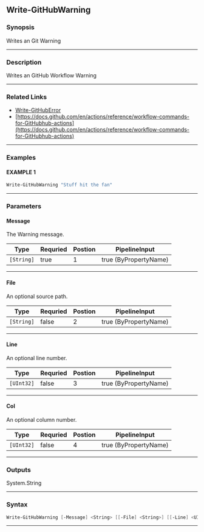 
Write-GitHubWarning
-------------------
### Synopsis
Writes an Git Warning

---
### Description

Writes an GitHub Workflow Warning

---
### Related Links
* [Write-GitHubError](Write-GitHubError.md)
* [https://docs.github.com/en/actions/reference/workflow-commands-for-GitHubhub-actions](https://docs.github.com/en/actions/reference/workflow-commands-for-GitHubhub-actions)
---
### Examples
#### EXAMPLE 1
```PowerShell
Write-GitHubWarning "Stuff hit the fan"
```

---
### Parameters
#### **Message**

The Warning message.



|Type          |Requried|Postion|PipelineInput        |
|--------------|--------|-------|---------------------|
|```[String]```|true    |1      |true (ByPropertyName)|
---
#### **File**

An optional source path.



|Type          |Requried|Postion|PipelineInput        |
|--------------|--------|-------|---------------------|
|```[String]```|false   |2      |true (ByPropertyName)|
---
#### **Line**

An optional line number.



|Type          |Requried|Postion|PipelineInput        |
|--------------|--------|-------|---------------------|
|```[UInt32]```|false   |3      |true (ByPropertyName)|
---
#### **Col**

An optional column number.



|Type          |Requried|Postion|PipelineInput        |
|--------------|--------|-------|---------------------|
|```[UInt32]```|false   |4      |true (ByPropertyName)|
---
### Outputs
System.String


---
### Syntax
```PowerShell
Write-GitHubWarning [-Message] <String> [[-File] <String>] [[-Line] <UInt32>] [[-Col] <UInt32>] [<CommonParameters>]
```
---


